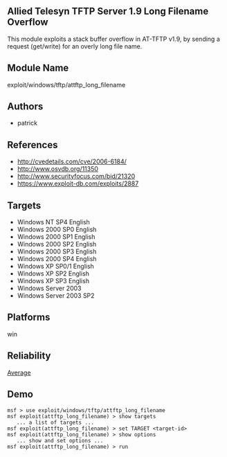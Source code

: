 ## Allied Telesyn TFTP Server 1.9 Long Filename Overflow

This module exploits a stack buffer overflow in AT-TFTP 
v1.9, by sending a request (get/write) for an overly long 
file name.


## Module Name
exploit/windows/tftp/attftp_long_filename

## Authors
* patrick


## References
* http://cvedetails.com/cve/2006-6184/
* http://www.osvdb.org/11350
* http://www.securityfocus.com/bid/21320
* https://www.exploit-db.com/exploits/2887



## Targets
* Windows NT SP4 English
* Windows 2000 SP0 English
* Windows 2000 SP1 English
* Windows 2000 SP2 English
* Windows 2000 SP3 English
* Windows 2000 SP4 English
* Windows XP SP0/1 English
* Windows XP SP2 English
* Windows XP SP3 English
* Windows Server 2003
* Windows Server 2003 SP2


## Platforms
win

## Reliability
[Average](https://github.com/rapid7/metasploit-framework/wiki/Exploit-Ranking)

## Demo

```
msf > use exploit/windows/tftp/attftp_long_filename
msf exploit(attftp_long_filename) > show targets
   ... a list of targets ...
msf exploit(attftp_long_filename) > set TARGET <target-id>
msf exploit(attftp_long_filename) > show options
   ... show and set options ...
msf exploit(attftp_long_filename) > run
```
    
    